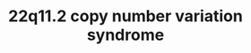 ---
annotations:
- id: PW:0000013
  parent: disease pathway
  type: Pathway Ontology
  value: disease pathway
- id: DOID:12583
  parent: genetic disease
  type: Disease Ontology
  value: velocardiofacial syndrome
- id: PW:0000178
  parent: disease pathway
  type: Pathway Ontology
  value: neurological disorder pathway
authors:
- Fehrhart
- Victoravr
- Egonw
- MaintBot
- L Dupuis
- Mlatorre
citedin:
- link: PMC9130749
description: 22q11 deletion syndrome
last-edited: 2021-10-11
ndex: 5683f755-8b6c-11eb-9e72-0ac135e8bacf
organisms:
- Homo sapiens
redirect_from:
- /index.php/Pathway:WP4657
- /instance/WP4657
- /instance/WP4657_rr120007
revision: r120007
schema-jsonld:
- '@context': https://schema.org/
  '@id': https://wikipathways.github.io/pathways/WP4657.html
  '@type': Dataset
  creator:
    '@type': Organization
    name: WikiPathways
  description: 22q11 deletion syndrome
  keywords:
  - 1-phosphatidyl-1D-myo-inositol 4-phosphate(3−)
  - 1-phosphatidyl-1D-myo-inositol(1−)
  - 1-pyrroline-5-carboxylate
  - 2-oxoglutaric acid
  - 3-Methoxytyramine
  - 4-hydroxyretinoic acid
  - 4-oxo-Retinoic acid
  - ABHD17AP4
  - ACTA2
  - ACTC1
  - ADP(3−)
  - AIFM3
  - ALDH1A2
  - ALDH4A1
  - ARNTL
  - ARVCF
  - ASF1A
  - ATP
  - ATP(4−)
  - BCL2
  - BCRP2
  - BCRP5
  - BCRP7
  - C22orf39
  - CA15P1
  - CBX5
  - CCDC188
  - CCDC74BP1
  - CDC42
  - CDC45
  - CDH15
  - CHRD
  - CLDN1
  - CLDN3
  - CLDN5
  - CLTCL1
  - COMT
  - CRKL
  - CUL3
  - CYP26A1
  - CYP26B1
  - CYP26C1
  - DEPDC5
  - DGCR10
  - DGCR11
  - DGCR2
  - DGCR5
  - DGCR6L
  - DGCR8
  - DGCR9
  - DL-Metanephrine
  - DOPAC
  - DRD2
  - DROSHA
  - Dermatan sulfate
  - Dopamine
  - EGFR
  - EMC10
  - ESS2
  - Epinephrine
  - FAM230E
  - FAM230G
  - FGF10
  - FGF8
  - FGFR1
  - FGFR2
  - FOXA2
  - FOXC1
  - FOXC2
  - GBX2
  - GLUD1
  - GNB1L
  - GP1BA
  - GP1BB
  - GP5
  - GP9
  - GSC2
  - HAND2
  - HDAC3
  - HES1
  - HIRA
  - HIRIP3
  - HIST1H4A
  - Heparin
  - Homovanillic acid
  - IGLL4P
  - KLHL22
  - KPNB1
  - KRT18P5
  - KRT18P62
  - L-Glutamic gamma-semialdehyde
  - LINC00895
  - LINC00896
  - LINC01311
  - LINC01637
  - LRRC74B
  - LZTR1
  - MAG
  - MALT1
  - MED15
  - MRPL40
  - NCOR1
  - NKX2-5
  - NPRL2
  - NPRL3
  - Norepinephrine
  - Normetanephrine
  - OAT
  - Ornithine
  - P2RX6
  - P2RX6P
  - PAK4
  - PAX3
  - PI4KA
  - PITX2
  - PLK1
  - POLR2A
  - POM121L4P
  - POM121L7P
  - PPP1CB
  - PRKN
  - PRODH
  - RAF1
  - RAN
  - RANBP1
  - RANGAP1
  - RBX1
  - RCC1
  - RELN
  - RN7SL168P
  - RN7SL812P
  - RNU6-225P
  - RNY1P9
  - RORC
  - RTL10
  - RTN4
  - RTN4R
  - Retinoic acid
  - SCARF2
  - SEPTIN11
  - SEPTIN5
  - SEPTIN8
  - SERPIND1
  - SHH
  - SHOC2
  - SLC25A1
  - SLC2A4
  - SLC7A4
  - SLC9A3P2
  - SMPD4P1
  - SNAP29
  - SNORA77B
  - SREBF1
  - SREBF2
  - SRF
  - Syntaxin
  - TANGO2
  - TBX1
  - THAP7
  - TMEM191A
  - TNPO1
  - TP53
  - TRMT2A
  - TSKS
  - TSSK1A
  - TSSK2
  - TUBA3FP
  - TUBA3GP
  - TXNRD2
  - UFD1
  - USP41
  - VWF
  - XPO1
  - ZDHHC8
  - ZNF74
  - arginine
  - citrate
  - glutamate
  - glutamine
  - lysine
  - ornithine
  - proline
  - retinal
  - riluzole
  license: CC0
  name: 22q11.2 copy number variation syndrome
seo: CreativeWork
title: 22q11.2 copy number variation syndrome
wpid: WP4657
---
